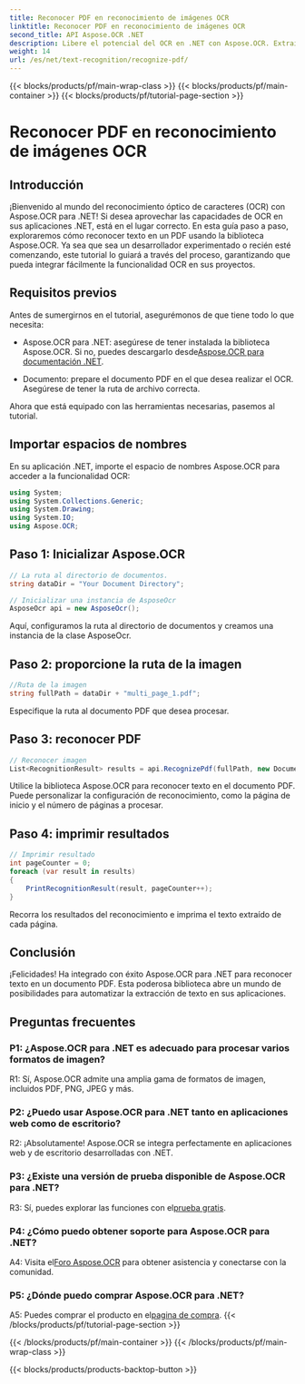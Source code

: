 ```yaml
---
title: Reconocer PDF en reconocimiento de imágenes OCR
linktitle: Reconocer PDF en reconocimiento de imágenes OCR
second_title: API Aspose.OCR .NET
description: Libere el potencial del OCR en .NET con Aspose.OCR. Extraiga texto de archivos PDF sin esfuerzo. Descárguelo ahora para disfrutar de una experiencia de integración perfecta.
weight: 14
url: /es/net/text-recognition/recognize-pdf/
---
```


{{< blocks/products/pf/main-wrap-class >}}
{{< blocks/products/pf/main-container >}}
{{< blocks/products/pf/tutorial-page-section >}}

# Reconocer PDF en reconocimiento de imágenes OCR

## Introducción

¡Bienvenido al mundo del reconocimiento óptico de caracteres (OCR) con Aspose.OCR para .NET! Si desea aprovechar las capacidades de OCR en sus aplicaciones .NET, está en el lugar correcto. En esta guía paso a paso, exploraremos cómo reconocer texto en un PDF usando la biblioteca Aspose.OCR. Ya sea que sea un desarrollador experimentado o recién esté comenzando, este tutorial lo guiará a través del proceso, garantizando que pueda integrar fácilmente la funcionalidad OCR en sus proyectos.

## Requisitos previos

Antes de sumergirnos en el tutorial, asegurémonos de que tiene todo lo que necesita:

-  Aspose.OCR para .NET: asegúrese de tener instalada la biblioteca Aspose.OCR. Si no, puedes descargarlo desde[Aspose.OCR para documentación .NET](https://reference.aspose.com/ocr/net/).

- Documento: prepare el documento PDF en el que desea realizar el OCR. Asegúrese de tener la ruta de archivo correcta.

Ahora que está equipado con las herramientas necesarias, pasemos al tutorial.

## Importar espacios de nombres

En su aplicación .NET, importe el espacio de nombres Aspose.OCR para acceder a la funcionalidad OCR:

```csharp
using System;
using System.Collections.Generic;
using System.Drawing;
using System.IO;
using Aspose.OCR;
```

## Paso 1: Inicializar Aspose.OCR

```csharp
// La ruta al directorio de documentos.
string dataDir = "Your Document Directory";

// Inicializar una instancia de AsposeOcr
AsposeOcr api = new AsposeOcr();
```

Aquí, configuramos la ruta al directorio de documentos y creamos una instancia de la clase AsposeOcr.

## Paso 2: proporcione la ruta de la imagen

```csharp
//Ruta de la imagen
string fullPath = dataDir + "multi_page_1.pdf";
```

Especifique la ruta al documento PDF que desea procesar.

## Paso 3: reconocer PDF

```csharp
// Reconocer imagen
List<RecognitionResult> results = api.RecognizePdf(fullPath, new DocumentRecognitionSettings { StartPage = 2, PagesNumber = 2 });
```

Utilice la biblioteca Aspose.OCR para reconocer texto en el documento PDF. Puede personalizar la configuración de reconocimiento, como la página de inicio y el número de páginas a procesar.

## Paso 4: imprimir resultados

```csharp
// Imprimir resultado
int pageCounter = 0;
foreach (var result in results)
{
    PrintRecognitionResult(result, pageCounter++);
}
```

Recorra los resultados del reconocimiento e imprima el texto extraído de cada página.

## Conclusión

¡Felicidades! Ha integrado con éxito Aspose.OCR para .NET para reconocer texto en un documento PDF. Esta poderosa biblioteca abre un mundo de posibilidades para automatizar la extracción de texto en sus aplicaciones.

## Preguntas frecuentes

### P1: ¿Aspose.OCR para .NET es adecuado para procesar varios formatos de imagen?

R1: Sí, Aspose.OCR admite una amplia gama de formatos de imagen, incluidos PDF, PNG, JPEG y más.

### P2: ¿Puedo usar Aspose.OCR para .NET tanto en aplicaciones web como de escritorio?

R2: ¡Absolutamente! Aspose.OCR se integra perfectamente en aplicaciones web y de escritorio desarrolladas con .NET.

### P3: ¿Existe una versión de prueba disponible de Aspose.OCR para .NET?

 R3: Sí, puedes explorar las funciones con el[prueba gratis](https://releases.aspose.com/).

### P4: ¿Cómo puedo obtener soporte para Aspose.OCR para .NET?

 A4: Visita el[Foro Aspose.OCR](https://forum.aspose.com/c/ocr/16) para obtener asistencia y conectarse con la comunidad.

### P5: ¿Dónde puedo comprar Aspose.OCR para .NET?

 A5: Puedes comprar el producto en el[pagina de compra](https://purchase.aspose.com/buy).
{{< /blocks/products/pf/tutorial-page-section >}}

{{< /blocks/products/pf/main-container >}}
{{< /blocks/products/pf/main-wrap-class >}}

{{< blocks/products/products-backtop-button >}}

